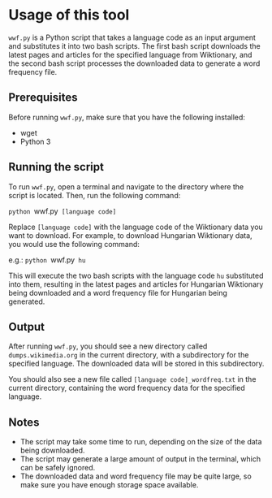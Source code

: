 # Usage of this tool

`wwf.py` is a Python script that takes a language code as an input argument and substitutes it into two bash scripts. The first bash script downloads the latest pages and articles for the specified language from Wiktionary, and the second bash script processes the downloaded data to generate a word frequency file.

## Prerequisites

Before running `wwf.py`, make sure that you have the following installed:

- wget
- Python 3

## Running the script

To run `wwf.py`, open a terminal and navigate to the directory where the script is located. Then, run the following command:

`python `wwf.py` [language code]`

Replace `[language code]` with the language code of the Wiktionary data you want to download. For example, to download Hungarian Wiktionary data, you would use the following command:

e.g.: `python `wwf.py` hu`

This will execute the two bash scripts with the language code `hu` substituted into them, resulting in the latest pages and articles for Hungarian Wiktionary being downloaded and a word frequency file for Hungarian being generated.

## Output

After running `wwf.py`, you should see a new directory called `dumps.wikimedia.org` in the current directory, with a subdirectory for the specified language. The downloaded data will be stored in this subdirectory.

You should also see a new file called `[language code]_wordfreq.txt` in the current directory, containing the word frequency data for the specified language.

## Notes

- The script may take some time to run, depending on the size of the data being downloaded.
- The script may generate a large amount of output in the terminal, which can be safely ignored.
- The downloaded data and word frequency file may be quite large, so make sure you have enough storage space available.
